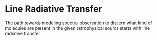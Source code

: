 # Line Radiative Transfer

The path towards modeling spectral observation to discern what kind of molecules are
present in the given astrophysical source starts with line radiative transfer.
